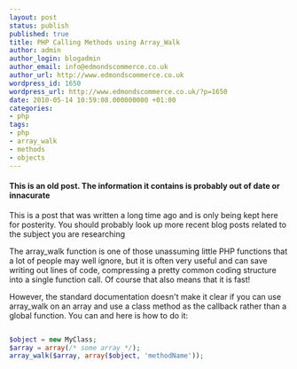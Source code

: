```yaml
---
layout: post
status: publish
published: true
title: PHP Calling Methods using Array_Walk
author: admin
author_login: blogadmin
author_email: info@edmondscommerce.co.uk
author_url: http://www.edmondscommerce.co.uk
wordpress_id: 1650
wordpress_url: http://www.edmondscommerce.co.uk/?p=1650
date: 2010-05-14 10:59:08.000000000 +01:00
categories:
- php
tags:
- php
- array_walk
- methods
- objects
---
```

<div class="oldpost"><h4>This is an old post. The information it contains is probably out of date or innacurate</h4>
<p>
This is a post that was written a long time ago and is only being kept here for posterity.
You should probably look up more recent blog posts related to the subject you are researching
</p>
</div>
The array_walk function is one of those unassuming little PHP functions that a lot of people may well ignore, but it is often very useful and can save writing out lines of code, compressing a pretty common coding structure into a single function call. Of course that also means that it is fast!

However, the standard documentation doesn't make it clear if you can use array_walk on an array and use a class method as the callback rather than a global function. You can and here is how to do it:

```php

$object = new MyClass;
$array = array(/* some array */);
array_walk($array, array($object, 'methodName'));

```
